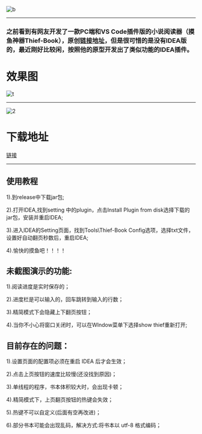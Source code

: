 ![b](https://s2.ax1x.com/2019/12/25/lFCd41.jpg "b")

------------


### 之前看到有网友开发了一款PC端和VS Code插件版的小说阅读器（摸鱼神器Thief-Book），原创[链接地址](https://github.com/cteams/Thief-Book "链接地址")，但是很可惜的是没有IDEA版的，最近刚好比较闲，按照他的原型开发出了类似功能的IDEA插件。


# 效果图
![t](https://s2.ax1x.com/2019/12/25/lFC6De.gif "t")

------------

![2](https://www.svipss.top/2.jpg "2")

# 下载地址
[链接](https://github.com/yisier/thief-book-idea/releases/download/V1.0.0/thief-book-idea-1.0.0.jar "链接")

------------

## 使用教程
1).到release中下载jar包;

2).打开IDEA,找到setting 中的plugin，点击Install Plugin from disk选择下载的jar包，安装并重启IDEA;

3).进入IDEA的Setting页面，找到Tools\Thief-Book Config选项，选择txt文件，设置好自动翻页秒数后，重启IDEA;

4).愉快的摸鱼吧！！！！


## 未截图演示的功能:
1).阅读进度是实时保存的；

2).进度栏是可以输入的，回车跳转到输入的行数；

3).精简模式下会隐藏上下翻页按钮；

4).当你不小心将窗口关闭时，可以在WIndow菜单下选择show thief重新打开;


## 目前存在的问题：
1).设置页面的配置项必须在重启 IDEA 后才会生效；

2).点击上页按钮的速度比较慢(还没找到原因)；

3).单线程的程序，书本体积较大时，会出现卡顿；

4).精简模式下，上页翻页按钮的热键会失效；

5).热键不可以自定义(后面有空再改进)；

6).部分书本可能会出现乱码，解决方式:将书本以 utf-8 格式编码；




